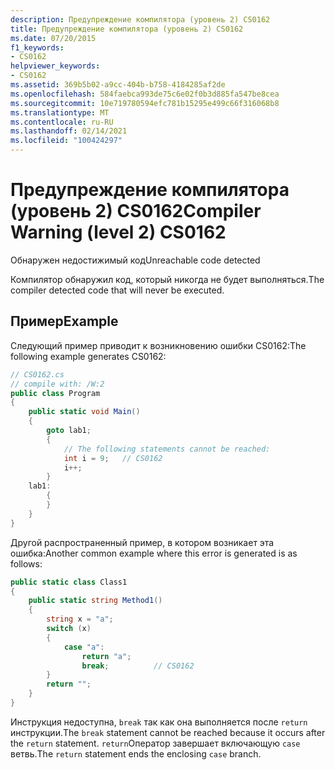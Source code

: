 ```yaml
---
description: Предупреждение компилятора (уровень 2) CS0162
title: Предупреждение компилятора (уровень 2) CS0162
ms.date: 07/20/2015
f1_keywords:
- CS0162
helpviewer_keywords:
- CS0162
ms.assetid: 369b5b02-a9cc-404b-b758-4184285af2de
ms.openlocfilehash: 584faebca993de75c6e02f0b3d885fa547be8cea
ms.sourcegitcommit: 10e719780594efc781b15295e499c66f316068b8
ms.translationtype: MT
ms.contentlocale: ru-RU
ms.lasthandoff: 02/14/2021
ms.locfileid: "100424297"
---
```

# <a name="compiler-warning-level-2-cs0162"></a><span data-ttu-id="ebb7e-103">Предупреждение компилятора (уровень 2) CS0162</span><span class="sxs-lookup"><span data-stu-id="ebb7e-103">Compiler Warning (level 2) CS0162</span></span>

<span data-ttu-id="ebb7e-104">Обнаружен недостижимый код</span><span class="sxs-lookup"><span data-stu-id="ebb7e-104">Unreachable code detected</span></span>
  
<span data-ttu-id="ebb7e-105">Компилятор обнаружил код, который никогда не будет выполняться.</span><span class="sxs-lookup"><span data-stu-id="ebb7e-105">The compiler detected code that will never be executed.</span></span>

## <a name="example"></a><span data-ttu-id="ebb7e-106">Пример</span><span class="sxs-lookup"><span data-stu-id="ebb7e-106">Example</span></span>

<span data-ttu-id="ebb7e-107">Следующий пример приводит к возникновению ошибки CS0162:</span><span class="sxs-lookup"><span data-stu-id="ebb7e-107">The following example generates CS0162:</span></span>

```csharp
// CS0162.cs
// compile with: /W:2
public class Program
{
    public static void Main()
    {
        goto lab1;
        {
            // The following statements cannot be reached:
            int i = 9;   // CS0162
            i++;
        }
    lab1:
        {
        }
    }
}
```

<span data-ttu-id="ebb7e-108">Другой распространенный пример, в котором возникает эта ошибка:</span><span class="sxs-lookup"><span data-stu-id="ebb7e-108">Another common example where this error is generated is as follows:</span></span>

```csharp
public static class Class1
{
    public static string Method1()
    {
        string x = "a";
        switch (x)
        {
            case "a":
                return "a";
                break;          // CS0162
        }
        return "";
    }
}
```

<span data-ttu-id="ebb7e-109">Инструкция недоступна, `break` так как она выполняется после `return` инструкции.</span><span class="sxs-lookup"><span data-stu-id="ebb7e-109">The `break` statement cannot be reached because it occurs after the `return` statement.</span></span>
<span data-ttu-id="ebb7e-110">`return`Оператор завершает включающую `case` ветвь.</span><span class="sxs-lookup"><span data-stu-id="ebb7e-110">The `return` statement ends the enclosing `case` branch.</span></span>
